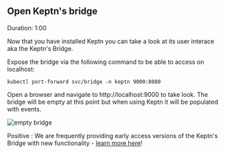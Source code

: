 
## Open Keptn's bridge
Duration: 1:00

Now that you have installed Keptn you can take a look at its user interace aka the Keptn's Bridge.

Expose the bridge via the following command to be able to access on localhost:

```
kubectl port-forward svc/bridge -n keptn 9000:8080
```

Open a browser and navigate to http://localhost:9000 to take look. The bridge will be empty at this point but when using Keptn it will be populated with events.

![empty bridge](./assets/empty-bridge.png)

Positive
: We are frequently providing early access versions of the Keptn's Bridge with new functionality - [learn more here](https://keptn.sh/docs/0.6.0/reference/keptnsbridge/#early-access-version-of-keptn-s-bridge)!